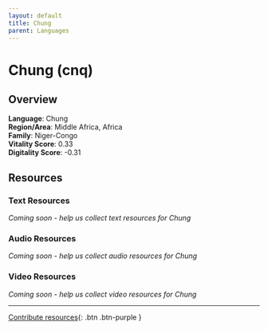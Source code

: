 ```yaml
---
layout: default
title: Chung
parent: Languages
---
```


# Chung (cnq)

## Overview

**Language**: Chung  
**Region/Area**: Middle Africa, Africa  
**Family**: Niger-Congo  
**Vitality Score**: 0.33  
**Digitality Score**: -0.31  

## Resources

### Text Resources
*Coming soon - help us collect text resources for Chung*

### Audio Resources
*Coming soon - help us collect audio resources for Chung*

### Video Resources
*Coming soon - help us collect video resources for Chung*

---

[Contribute resources](https://fairtrain.github.io/){: .btn .btn-purple }
